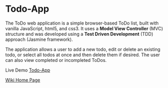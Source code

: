 # Todo-App

The ToDo web application is a simple browser-based ToDo list, built with vanilla JavaScript, html5, and css3. It uses a **Model View Controller** (MVC) structure and was developed using a **Test Driven Development** (TDD) approach (Jasmine framework).

The application allows a user to add a new todo, edit or delete an existing todo, or select all todos at once and then delete them if desired. The user can also view completed or incompleted ToDos.

Live Demo [Todo-App](https://f-gholami.github.io/Todo-App/)

[Wiki Home Page](https://github.com/F-Gholami/Todo-App/wiki)
